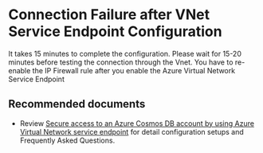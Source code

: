 <properties
	pageTitle="Cosmos Security and VNet Service Endpoint"
	description="Cosmos Security"
	service="microsoft.documentdb"
	resource="databaseAccounts"
	authors="balaksms"
	displayOrder="76"
	selfHelpType="resource"
	supportTopicIds="32597557"
	resourceTags=""
	productPesIds=""
	cloudEnvironments="public"
/>

# Connection Failure after VNet Service Endpoint Configuration

It takes 15 minutes to complete the configuration.  Please wait for 15-20 minutes before testing the connection through the Vnet.
You have to re-enable the IP Firewall rule after you enable the Azure Virtual Network Service Endpoint

## **Recommended documents**
* Review [Secure access to an Azure Cosmos DB account by using Azure Virtual Network service endpoint](https://docs.microsoft.com/azure/cosmos-db/vnet-service-endpoint) for detail configuration setups and Frequently Asked Questions.
